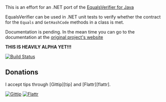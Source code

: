 This is an effort for an .NET port of the [EqualsVerifier for Java](https://github.com/jqno/equalsverifier)

EqualsVerifier can be used in .NET unit tests to verify whether the contract for the `Equals` and `GetHashCode` methods in a class is met.

Documentation is pending. In the mean time you can go to the documentation at the [original project's website](http://www.jqno.nl/equalsverifier)

**THIS IS HEAVILY ALPHA YET!!!**

[![Build Status](https://travis-ci.org/magicmonty/equalsverifier-net.svg?branch=master)](https://travis-ci.org/magicmonty/equalsverifier-net)

## Donations
I accept tips through [Gittip][tip] and [Flattr][flattr].

[![Gittip](https://img.shields.io/gittip/magicmonty.svg?style=flat)](https://www.gittip.com/magicmonty/)
[![Flattr](http://api.flattr.com/button/flattr-badge-large.png)](https://flattr.com/submit/auto?user_id=magicmonty&url=https%3A%2F%2Fgithub.com%2Fmagicmonty%2Fequalsverifier-net)
